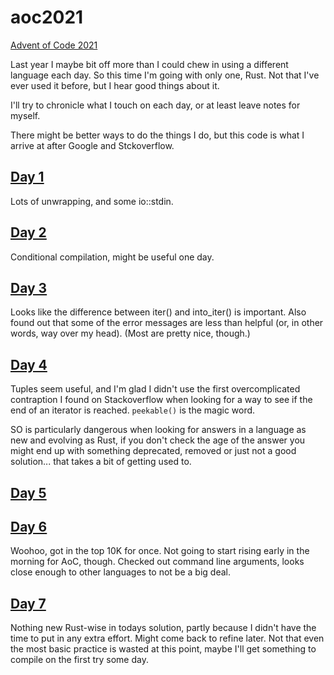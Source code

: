 # aoc2021
[Advent of Code 2021](https://adventofcode.com/2021)

Last year I maybe bit off more than I could chew in using a different language each day. So this time I'm going with only one, Rust. Not that I've ever used it before, but I hear good things about it. 

I'll try to chronicle what I touch on each day, or at least leave notes for myself. 

There might be better ways to do the things I do, but this code is what I arrive at after Google and Stckoverflow.

## [Day 1](https://github.com/softrabbit/aoc2021/tree/main/01)
Lots of unwrapping, and some io::stdin.

## [Day 2](https://github.com/softrabbit/aoc2021/tree/main/02)
Conditional compilation, might be useful one day.

## [Day 3](https://github.com/softrabbit/aoc2021/tree/main/03)
Looks like the difference between iter() and into_iter() is important. Also found out that some of the error messages are less than helpful (or, in other words, way over my head). (Most are pretty nice, though.)

## [Day 4](https://github.com/softrabbit/aoc2021/tree/main/04)
Tuples seem useful, and I'm glad I didn't use the first overcomplicated contraption I found on Stackoverflow when looking for a way to see if the end of an iterator is reached. `peekable()` is the magic word. 

SO is particularly dangerous when looking for answers in a language as new and evolving as Rust, if you don't check the age of the answer you might end up with something deprecated, removed or just not a good solution... that takes a bit of getting used to.
 
## [Day 5](https://github.com/softrabbit/aoc2021/tree/main/05)

## [Day 6](https://github.com/softrabbit/aoc2021/tree/main/06)
Woohoo, got in the top 10K for once. Not going to start rising early in the 
morning for AoC, though. Checked out command line arguments, looks close enough to other languages to not be a big deal.

## [Day 7](https://github.com/softrabbit/aoc2021/tree/main/07)
Nothing new Rust-wise in todays solution, partly because I didn't have the time to put in any extra effort. Might come back to refine later. Not that even the most basic practice is wasted at this point, maybe I'll get something to compile on the first try some day.
